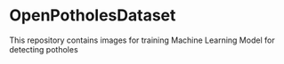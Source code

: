 # OpenPotholesDataset
This repository contains images for training Machine Learning Model for detecting potholes
